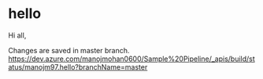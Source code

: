 # hello

Hi all,

Changes are saved in master branch.
https://dev.azure.com/manojmohan0600/Sample%20Pipeline/_apis/build/status/manojm97.hello?branchName=master
